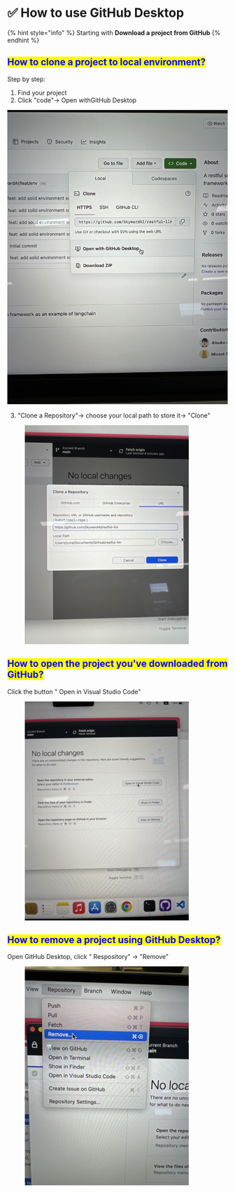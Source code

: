 # ✅ How to use GitHub Desktop

{% hint style="info" %}
Starting with **Download a project from GitHub**
{% endhint %}

## <mark style="color:blue;">How to clone a project to local environment?</mark>

Step by step:

1. Find your project
2. Click "code"-> Open withGitHub Desktop

<img src=".gitbook/assets/IMG_6618.JPG" alt="" data-size="original">

3. "Clone a Repository"-> choose your local path to store it-> "Clone"

<div align="left">

<figure><img src=".gitbook/assets/IMG_6619.JPG" alt="" width="375"><figcaption></figcaption></figure>

</div>



## <mark style="color:blue;">How to open the project you've downloaded from GitHub?</mark>

Click the button " Open in Visual Studio Code"

<div align="left">

<figure><img src=".gitbook/assets/IMG_6621.JPG" alt="" width="375"><figcaption></figcaption></figure>

</div>

## <mark style="color:blue;">How to remove a project using GitHub Desktop?</mark>

Open GitHub Desktop, click " Respository" -> "Remove"

<div align="left">

<figure><img src=".gitbook/assets/IMG_6620.JPG" alt="" width="375"><figcaption></figcaption></figure>

</div>

